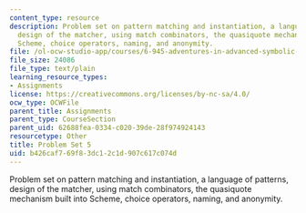 ```yaml
---
content_type: resource
description: Problem set on pattern matching and instantiation, a language of patterns,
  design of the matcher, using match combinators, the quasiquote mechanism built into
  Scheme, choice operators, naming, and anonymity.
file: /ol-ocw-studio-app/courses/6-945-adventures-in-advanced-symbolic-programming-spring-2009/b426caf769f83dc12c1d907c617c074d_assn06.txt
file_size: 24086
file_type: text/plain
learning_resource_types:
- Assignments
license: https://creativecommons.org/licenses/by-nc-sa/4.0/
ocw_type: OCWFile
parent_title: Assignments
parent_type: CourseSection
parent_uid: 62688fea-0334-c020-39de-28f974924143
resourcetype: Other
title: Problem Set 5
uid: b426caf7-69f8-3dc1-2c1d-907c617c074d
---
```

Problem set on pattern matching and instantiation, a language of patterns, design of the matcher, using match combinators, the quasiquote mechanism built into Scheme, choice operators, naming, and anonymity.